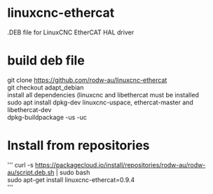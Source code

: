 # linuxcnc-ethercat
.DEB file for LinuxCNC EtherCAT HAL driver<br>

# build deb file
git clone https://github.com/rodw-au/linuxcnc-ethercat<br>
git checkout adapt_debian<br>
install all dependencies (linuxcnc and libethercat must be installed<br>
sudo apt install dpkg-dev linuxcnc-uspace, ethercat-master and libethercat-dev<br>
dpkg-buildpackage -us -uc<br>

# Install from repositories
'''
curl -s https://packagecloud.io/install/repositories/rodw-au/rodw-au/script.deb.sh | sudo bash<br>
sudo apt-get install linuxcnc-ethercat=0.9.4<br>
''' 
